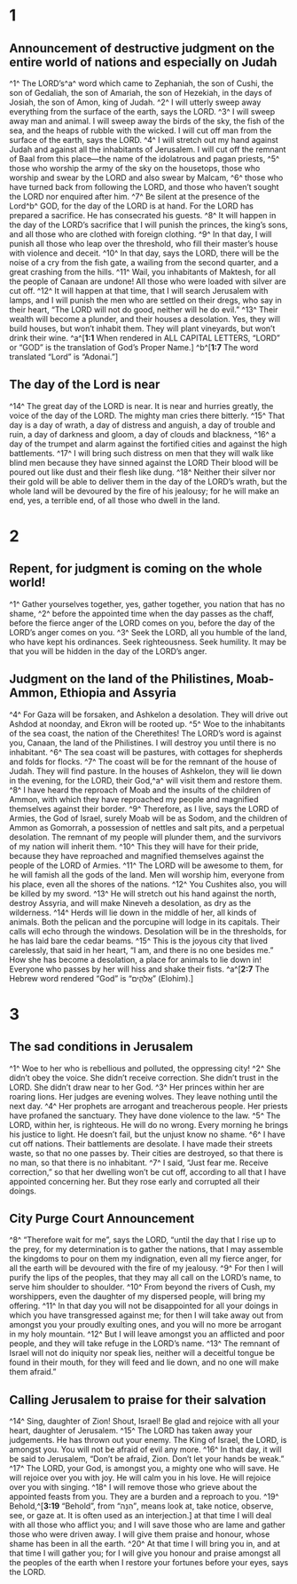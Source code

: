 # 1 
## Announcement of destructive judgment on the entire world of nations and especially on Judah
^1^ The LORD’s^a^ word which came to Zephaniah, the son of Cushi, the son of Gedaliah, the son of Amariah, the son of Hezekiah, in the days of Josiah, the son of Amon, king of Judah. ^2^ I will utterly sweep away everything from the surface of the earth, says the LORD. ^3^ I will sweep away man and animal. I will sweep away the birds of the sky, the fish of the sea, and the heaps of rubble with the wicked. I will cut off man from the surface of the earth, says the LORD. ^4^ I will stretch out my hand against Judah and against all the inhabitants of Jerusalem. I will cut off the remnant of Baal from this place—the name of the idolatrous and pagan priests, ^5^ those who worship the army of the sky on the housetops, those who worship and swear by the LORD and also swear by Malcam, ^6^ those who have turned back from following the LORD, and those who haven’t sought the LORD nor enquired after him. ^7^ Be silent at the presence of the Lord^b^ GOD, for the day of the LORD is at hand. For the LORD has prepared a sacrifice. He has consecrated his guests. ^8^ It will happen in the day of the LORD’s sacrifice that I will punish the princes, the king’s sons, and all those who are clothed with foreign clothing. ^9^ In that day, I will punish all those who leap over the threshold, who fill their master’s house with violence and deceit. ^10^ In that day, says the LORD, there will be the noise of a cry from the fish gate, a wailing from the second quarter, and a great crashing from the hills. ^11^ Wail, you inhabitants of Maktesh, for all the people of Canaan are undone! All those who were loaded with silver are cut off. ^12^ It will happen at that time, that I will search Jerusalem with lamps, and I will punish the men who are settled on their dregs, who say in their heart, “The LORD will not do good, neither will he do evil.” ^13^ Their wealth will become a plunder, and their houses a desolation. Yes, they will build houses, but won’t inhabit them. They will plant vineyards, but won’t drink their wine.
^a^[**1:1** When rendered in ALL CAPITAL LETTERS, “LORD” or “GOD” is the translation of God’s Proper Name.] ^b^[**1:7** The word translated “Lord” is “Adonai.”]

## The day of the Lord is near
^14^ The great day of the LORD is near. It is near and hurries greatly, the voice of the day of the LORD. The mighty man cries there bitterly. ^15^ That day is a day of wrath, a day of distress and anguish, a day of trouble and ruin, a day of darkness and gloom, a day of clouds and blackness, ^16^ a day of the trumpet and alarm against the fortified cities and against the high battlements. ^17^ I will bring such distress on men that they will walk like blind men because they have sinned against the LORD Their blood will be poured out like dust and their flesh like dung. ^18^ Neither their silver nor their gold will be able to deliver them in the day of the LORD’s wrath, but the whole land will be devoured by the fire of his jealousy; for he will make an end, yes, a terrible end, of all those who dwell in the land. 

# 2 
## Repent, for judgment is coming on the whole world!
^1^ Gather yourselves together, yes, gather together, you nation that has no shame, ^2^ before the appointed time when the day passes as the chaff, before the fierce anger of the LORD comes on you, before the day of the LORD’s anger comes on you. ^3^ Seek the LORD, all you humble of the land, who have kept his ordinances. Seek righteousness. Seek humility. It may be that you will be hidden in the day of the LORD’s anger.

## Judgment on the land of the Philistines, Moab-Ammon, Ethiopia and Assyria
^4^ For Gaza will be forsaken, and Ashkelon a desolation. They will drive out Ashdod at noonday, and Ekron will be rooted up. ^5^ Woe to the inhabitants of the sea coast, the nation of the Cherethites! The LORD’s word is against you, Canaan, the land of the Philistines. I will destroy you until there is no inhabitant. ^6^ The sea coast will be pastures, with cottages for shepherds and folds for flocks. ^7^ The coast will be for the remnant of the house of Judah. They will find pasture. In the houses of Ashkelon, they will lie down in the evening, for the LORD, their God,^a^ will visit them and restore them. ^8^ I have heard the reproach of Moab and the insults of the children of Ammon, with which they have reproached my people and magnified themselves against their border. ^9^ Therefore, as I live, says the LORD of Armies, the God of Israel, surely Moab will be as Sodom, and the children of Ammon as Gomorrah, a possession of nettles and salt pits, and a perpetual desolation. The remnant of my people will plunder them, and the survivors of my nation will inherit them. ^10^ This they will have for their pride, because they have reproached and magnified themselves against the people of the LORD of Armies. ^11^ The LORD will be awesome to them, for he will famish all the gods of the land. Men will worship him, everyone from his place, even all the shores of the nations. ^12^ You Cushites also, you will be killed by my sword. ^13^ He will stretch out his hand against the north, destroy Assyria, and will make Nineveh a desolation, as dry as the wilderness. ^14^ Herds will lie down in the middle of her, all kinds of animals. Both the pelican and the porcupine will lodge in its capitals. Their calls will echo through the windows. Desolation will be in the thresholds, for he has laid bare the cedar beams. ^15^ This is the joyous city that lived carelessly, that said in her heart, “I am, and there is no one besides me.” How she has become a desolation, a place for animals to lie down in! Everyone who passes by her will hiss and shake their fists. 
^a^[**2:7** The Hebrew word rendered “God” is “אֱלֹהִ֑ים” (Elohim).]

# 3 
## The sad conditions in Jerusalem
^1^ Woe to her who is rebellious and polluted, the oppressing city! ^2^ She didn’t obey the voice. She didn’t receive correction. She didn’t trust in the LORD. She didn’t draw near to her God. ^3^ Her princes within her are roaring lions. Her judges are evening wolves. They leave nothing until the next day. ^4^ Her prophets are arrogant and treacherous people. Her priests have profaned the sanctuary. They have done violence to the law. ^5^ The LORD, within her, is righteous. He will do no wrong. Every morning he brings his justice to light. He doesn’t fail, but the unjust know no shame. ^6^ I have cut off nations. Their battlements are desolate. I have made their streets waste, so that no one passes by. Their cities are destroyed, so that there is no man, so that there is no inhabitant. ^7^ I said, “Just fear me. Receive correction,” so that her dwelling won’t be cut off, according to all that I have appointed concerning her. But they rose early and corrupted all their doings.

## City Purge Court Announcement
^8^ “Therefore wait for me”, says the LORD, “until the day that I rise up to the prey, for my determination is to gather the nations, that I may assemble the kingdoms to pour on them my indignation, even all my fierce anger, for all the earth will be devoured with the fire of my jealousy. ^9^ For then I will purify the lips of the peoples, that they may all call on the LORD’s name, to serve him shoulder to shoulder. ^10^ From beyond the rivers of Cush, my worshippers, even the daughter of my dispersed people, will bring my offering. ^11^ In that day you will not be disappointed for all your doings in which you have transgressed against me; for then I will take away out from amongst you your proudly exulting ones, and you will no more be arrogant in my holy mountain. ^12^ But I will leave amongst you an afflicted and poor people, and they will take refuge in the LORD’s name. ^13^ The remnant of Israel will not do iniquity nor speak lies, neither will a deceitful tongue be found in their mouth, for they will feed and lie down, and no one will make them afraid.”

## Calling Jerusalem to praise for their salvation
^14^ Sing, daughter of Zion! Shout, Israel! Be glad and rejoice with all your heart, daughter of Jerusalem. ^15^ The LORD has taken away your judgements. He has thrown out your enemy. The King of Israel, the LORD, is amongst you. You will not be afraid of evil any more. ^16^ In that day, it will be said to Jerusalem, “Don’t be afraid, Zion. Don’t let your hands be weak.” ^17^ The LORD, your God, is amongst you, a mighty one who will save. He will rejoice over you with joy. He will calm you in his love. He will rejoice over you with singing. ^18^ I will remove those who grieve about the appointed feasts from you. They are a burden and a reproach to you. ^19^ Behold,^[**3:19** “Behold”, from “הִנֵּה”, means look at, take notice, observe, see, or gaze at. It is often used as an interjection.] at that time I will deal with all those who afflict you; and I will save those who are lame and gather those who were driven away. I will give them praise and honour, whose shame has been in all the earth. ^20^ At that time I will bring you in, and at that time I will gather you; for I will give you honour and praise amongst all the peoples of the earth when I restore your fortunes before your eyes, says the LORD. 
